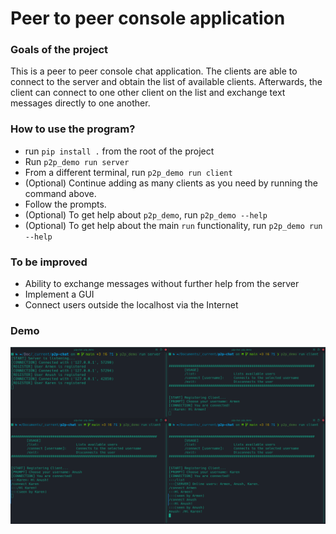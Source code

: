 # Peer to peer console application

### Goals of the project

This is a peer to peer console chat application. The clients are able to connect to the server and 
obtain the list of available clients. Afterwards, the client can connect to one other client on the list and 
exchange text messages directly to one another.

### How to use the program?
- run `pip install .` from the root of the project
- Run `p2p_demo run server`
- From a different terminal, run `p2p_demo run client`
- (Optional) Continue adding as many clients as you need by running the command above.
- Follow the prompts.
- (Optional) To get help about `p2p_demo`, run `p2p_demo --help`
- (Optional) To get help about the main `run` functionality, run `p2p_demo run --help`

### To be improved
- Ability to exchange messages without further help from the server
- Implement a GUI
- Connect users outside the localhost via the Internet

### Demo
![ScreenShot](./screenshots/ss_0.png)
